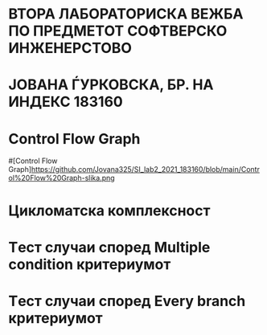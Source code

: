 # ВТОРА ЛАБОРАТОРИСКА ВЕЖБА ПО ПРЕДМЕТОТ СОФТВЕРСКО ИНЖЕНЕРСТОВО
# ЈОВАНА ЃУРКОВСКА, БР. НА ИНДЕКС 183160
# Control Flow Graph
#[Control Flow Graph]https://github.com/Jovana325/SI_lab2_2021_183160/blob/main/Control%20Flow%20Graph-slika.png
# Цикломатска комплексност
# Tест случаи според Multiple condition критериумот
# Tест случаи според Every branch критериумот
